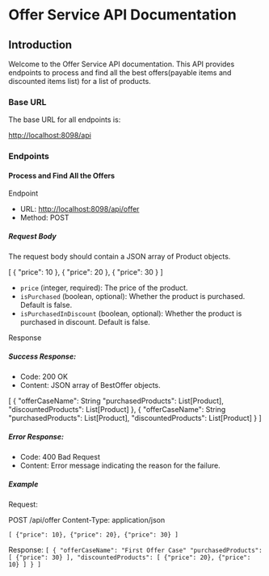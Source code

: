 # **Offer Service API Documentation**

## Introduction

Welcome to the Offer Service API documentation. This API provides endpoints to process and find all the best offers(payable items and discounted items list) for a list of products.

### Base URL

The base URL for all endpoints is:

[http://localhost:8098/api]()

### Endpoints
#### Process and Find All the Offers

Endpoint
* URL: [http://localhost:8098/api/offer]()
* Method: POST

##### Request Body
The request body should contain a JSON array of Product objects.

[
{
"price": 10
},
{
"price": 20
},
{
"price": 30
}
]

* `price` (integer, required): The price of the product.
* `isPurchased` (boolean, optional): Whether the product is purchased. Default is false.
* `isPurchasedInDiscount` (boolean, optional): Whether the product is purchased in discount. Default is false.

Response

##### Success Response:

* Code: 200 OK
* Content: JSON array of BestOffer objects.

[
{
"offerCaseName": String
"purchasedProducts": List[Product],
"discountedProducts": List[Product]
},
{
"offerCaseName": String
"purchasedProducts": List[Product],
"discountedProducts": List[Product]
}
]

##### Error Response:

* Code: 400 Bad Request
* Content: Error message indicating the reason for the failure. 

##### Example
Request:

POST /api/offer
Content-Type: application/json

`[
{"price": 10},
{"price": 20},
{"price": 30}
]`

Response:
`[
{
"offerCaseName": "First Offer Case"
"purchasedProducts": [ {"price": 30} ],
"discountedProducts": [ {"price": 20}, {"price": 10} ]
}
]`

